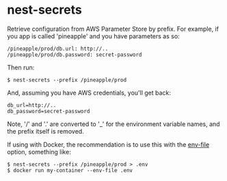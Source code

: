 # nest-secrets

Retrieve configuration from AWS Parameter Store by prefix. For example, if you
app is called 'pineapple' and you have parameters as so:

    /pineapple/prod/db.url: http://..
    /pineapple/prod/db.password: secret-password

Then run:

    $ nest-secrets --prefix /pineapple/prod

And, assuming you have AWS credentials, you'll get back:

    db_url=http://..
    db_password=secret-password

Note, '/' and '.' are converted to '\_' for the environment variable names, and
the prefix itself is removed.

If using with Docker, the recommendation is to use this with the
[env-file](https://docs.docker.com/compose/env-file/) option, something like:

    $ nest-secrets --prefix /pineapple/prod > .env
    $ docker run my-container --env-file .env

